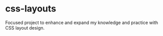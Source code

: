 # css-layouts
Focused project to enhance and expand my knowledge and practice with CSS layout design.

